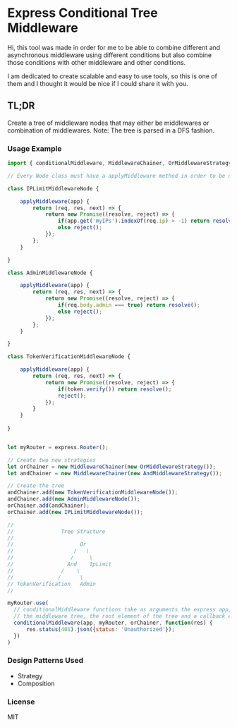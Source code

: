 # Express Conditional Tree Middleware

Hi, this tool was made in order for me to be able to combine different and asynchronous middleware 
using different conditions but also combine those conditions with other middleware and other conditions.

I am dedicated to create scalable and easy to use tools, so this is one of them and I thought it would be nice if I could share it with you.


## TL;DR
Create a tree of middleware nodes that may either be middlewares or combination of middlewares.
Note: The tree is parsed in a DFS fashion.


### Usage Example

```javascript
import { conditionalMiddleware, MiddlewareChainer, OrMiddlewareStrategy, AndMiddlewareStrategy } from 'express-conditional-tree-middleware';

// Every Node class must have a applyMiddleware method in order to be used by a chainer

class IPLimitMiddlewareNode {    

    applyMiddleware(app) {
        return (req, res, next) => {
            return new Promise((resolve, reject) => {
                if(app.get('myIPs').indexOf(req.ip) > -1) return resolve();
                else reject();
            });
        };
    }

}

class AdminMiddlewareNode {

    applyMiddleware(app) {
        return (req, res, next) => {
            return new Promise((resolve, reject) => {
                if(req.body.admin === true) return resolve();
                else reject();
            });
        };
    }

}

class TokenVerificationMiddlewareNode {

    applyMiddleware(app) {
        return (req, res, next) => {
            return new Promise((resolve, reject) => {
                if(token.verify()) return resolve();
                reject();
            });
        }
    }
    
}


let myRouter = express.Router();

// Create two new strategies
let orChainer = new MiddlewareChainer(new OrMiddlewareStrategy());
let andChainer = new MiddlewareChainer(new AndMiddlewareStrategy());

// Create the tree
andChainer.add(new TokenVerificationMiddlewareNode());
andChainer.add(new AdminMiddlewareNode());
orChainer.add(andChainer);
orChainer.add(new IPLimitMiddlewareNode());

//
//               Tree Structure
//
//                     Or
//                   /   \
//                  /     \
//                 And    IpLimit 
//               /    \
//              /      \
// TokenVerification   Admin
//

myRouter.use(
  // conditionalMiddleware functions take as arguments the express app, a router that will apply 
  // the middleware tree, the root element of the tree and a callback error function
  conditionalMiddleware(app, myRouter, orChainer, function(res) {
      res.status(401).json({status: 'Unauthorized'});
  })
)
```


### Design Patterns Used

* Strategy
* Composition


### License

MIT
